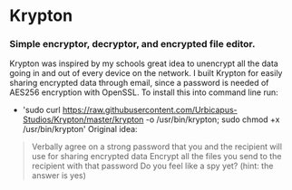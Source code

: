 # Krypton
### Simple encryptor, decryptor, and encrypted file editor.

Krypton was inspired by my schools great idea to unencrypt all the data going in and out of every device on the network.
I built Krypton for easily sharing encrypted data through email, since a password is needed of AES256 encryption with OpenSSL.
To install this into command line run:
 + 'sudo curl https://raw.githubusercontent.com/Urbicapus-Studios/Krypton/master/krypton -o /usr/bin/krypton; sudo chmod +x /usr/bin/krypton'
Original idea:
> Verbally agree on a strong password that you and the recipient will use for sharing encrypted data
> Encrypt all the files you send to the recipient with that password
> Do you feel like a spy yet? (hint: the answer is yes)

